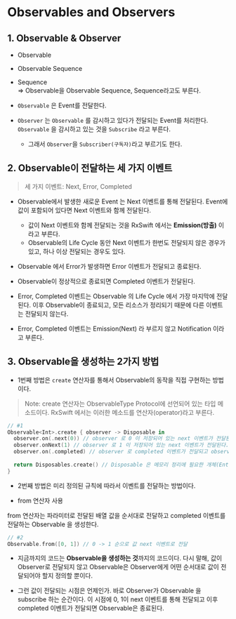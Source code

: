 # Observables and Observers

## 1. Observable & Observer

* Observable 
* Observable Sequence
* Sequence
<br>=> Observable을 Observable Sequence, Sequence라고도 부른다. 

* `Observable` 은 Event를 전달한다.
* `Observer` 는 `Observable` 를 감시하고 있다가 전달되는 Event를 처리한다. `Observable` 을 감시하고 있는 것을 `Subscribe` 라고 부른다.
  * 그래서 `Observer`을 `Subscriber(구독자)`라고 부르기도 한다.

## 2. Observable이 전달하는 세 가지 이벤트 

> 세 가지 이벤트: Next, Error, Completed

* Observable에서 발생한 새로운 Event 는 Next 이벤트를 통해 전달된다. Event에 값이 포함되어 있다면 Next 이벤트와 함께 전달된다. 
  * 값이 Next 이벤트와 함께 전달되는 것을 RxSwift 에서는 **Emission(방출)** 이라고 부른다. 
  * Observable의 Life Cycle 동안 Next 이벤트가 한번도 전달되지 않은 경우가 있고, 하나 이상 전달되는 경우도 있다. 

* Observable 에서 Error가 발생하면 Error 이벤트가 전달되고 종료된다.
* Observable이 정상적으로 종료되면 Completed 이벤트가 전달된다.
* Error, Completed 이벤트는 Observable 의 Life Cycle 에서 가장 마지막에 전달된다. 이후 Observable이 종료되고, 모든 리소스가 정리되기 때문에 다른 이벤트는 전달되지 않는다. 
* Error, Completed 이벤트는 Emission(Next) 라 부르지 않고 Notification 이라고 부른다. 

## 3. Observable을 생성하는 2가지 방법

* 1번째 방법은 `create` 연산자를 통해서 Observable의 동작을 직접 구현하는 방법이다. 

> Note: create 연산자는 ObservableType Protocol에 선언되어 있는 타입 메소드이다. RxSwift 에서는 이러한 메소드를 연산자(operator)라고 부른다. 

```swift
// #1
Observable<Int>.create { observer -> Disposable in
  observer.on(.next(0)) // observer 로 0 이 저장되어 있는 next 이벤트가 전달된다.
  observer.onNext(1) // observer 로 1 이 저장되어 있는 next 이벤트가 전달된다.
  observer.on(.completed) // observer 로 completed 이벤트가 전달되고 observable이 종료된다. 이후에 다른 이벤트를 전달할 순 없다.
  
  return Disposables.create() // Disposable 은 메모리 정리에 필요한 개체(Entity)다. Class 타입이 아닌 Struct 타입.
}
```

* 2번째 방법은 미리 정의된 규칙에 따라서 이벤트를 전달하는 방법이다. 

* from 연산자 사용

from 연산자는 파라미터로 전달된 배열 값을 순서대로 전달하고 completed 이벤트를 전달하는 Observable 을 생성한다.

```swift
// #2
Observable.from([0, 1]) // 0 -> 1 순으로 값 next 이벤트로 전달 
```

* 지금까지의 코드는 **Observable을 생성하는 것**까지의 코드이다.
다시 말해, 값이 Observer로 전달되지 않고 Observable은 Observer에게 어떤 순서대로 값이 전달되어야 할지 정의할 뿐이다. 

* 그런 값이 전달되는 시점은 언제인가. 바로 Observer가 Observable 을 subscribe 하는 순간이다. 이 시점에 0, 1이 next 이벤트를 통해 전달되고 이후 completed 이벤트가 전달되면 Observable은 종료된다. 
